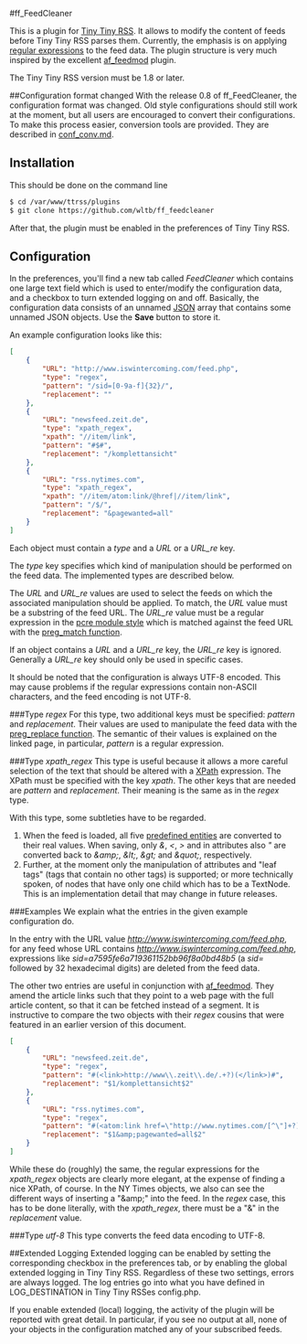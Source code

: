 #ff_FeedCleaner

This is a plugin for [Tiny Tiny RSS](https://github.com/gothfox/Tiny-Tiny-RSS). It allows to modify the content of feeds before Tiny Tiny RSS parses them.
Currently, the emphasis is on applying [regular expressions](http://www.php.net/manual/en/book.pcre.php) to the feed data.
The plugin structure is very much inspired by the excellent [af_feedmod](https://github.com/mbirth/ttrss_plugin-af_feedmod) plugin.

The Tiny Tiny RSS version must be 1.8 or later.

##Configuration format changed
With the release 0.8 of ff_FeedCleaner, the configuration format was changed.
Old style configurations should still work at the moment, but all users are encouraged to convert their configurations.
To make this process easier, conversion tools are provided. They are described in [conf_conv.md](https://github.com/wltb/ff_feedcleaner/blob/master/conf_conv.md#converting-the-configuration).

## Installation
This should be done on the command line

```sh
$ cd /var/www/ttrss/plugins
$ git clone https://github.com/wltb/ff_feedcleaner
```

After that, the plugin must be enabled in the preferences of Tiny Tiny RSS.

## Configuration
In the preferences, you'll find a new tab called *FeedCleaner* which contains one large text field which is used to enter/modify the configuration data,
and a checkbox to turn extended logging on and off.
Basically, the configuration data consists of an unnamed [JSON](http://json.org/) array that contains some unnamed JSON objects. Use the **Save** button to store it.

An example configuration looks like this:

```json
[
	{
		"URL": "http://www.iswintercoming.com/feed.php",
		"type": "regex",
		"pattern": "/sid=[0-9a-f]{32}/",
		"replacement": ""
	},
	{
		"URL": "newsfeed.zeit.de",
		"type": "xpath_regex",
		"xpath": "//item/link",
		"pattern": "#$#",
		"replacement": "/komplettansicht"
	},
	{
		"URL": "rss.nytimes.com",
		"type": "xpath_regex",
		"xpath": "//item/atom:link/@href|//item/link",
		"pattern": "/$/",
		"replacement": "&pagewanted=all"
	}
]
```

Each object must contain a *type* and a *URL* or a *URL_re* key.

The *type* key specifies which kind of manipulation should be performed on the feed data. The implemented types are described below.

The *URL* and *URL_re* values are used to select the feeds on which the associated manipulation should be applied.
To match, the *URL* value must be a substring of the feed URL.
The *URL_re* value must be a regular expression in the [pcre module style](http://www.php.net/manual/en/book.pcre.php) which is matched against the feed URL with the [preg_match function](http://www.php.net/manual/en/function.preg-match.php).

If an object contains a *URL* and a *URL_re* key, the *URL_re* key is ignored. Generally a *URL_re* key should only be used in specific cases.

It should be noted that the configuration is always UTF-8 encoded.
This may cause problems if the regular expressions contain non-ASCII characters, and the feed encoding is not UTF-8.

###Type *regex*
For this type, two additional keys must be specified: *pattern* and *replacement*.
Their values are used to manipulate the feed data with the [preg_replace function](http://www.php.net/manual/en/function.preg-replace.php).
The semantic of their values is explained on the linked page, in particular, *pattern* is a regular expression.

###Type *xpath_regex*
This type is useful because it allows a more careful selection of the text that should be altered with a [XPath](http://www.w3schools.com/xpath/default.asp) expression. The XPath must be specified with the key *xpath*.
The other keys that are needed are *pattern* and *replacement*. Their meaning is the same as in the *regex* type.

With this type, some subtleties have to be regarded.

1. When the feed is loaded, all five [predefined entities](http://www.w3.org/TR/REC-xml/#sec-predefined-ent) are converted to their real values. When saving, only *&*, *<*, *>* and in attributes also *"* are converted back to *&amp;amp;*, *&amp;lt;*, *&amp;gt;* and *&amp;quot;*, respectively.
2. Further, at the moment only the manipulation of attributes and "leaf tags" (tags that contain no other tags) is supported; or more technically spoken, of nodes that have only one child which has to be a TextNode. This is an implementation detail that may change in future releases.

###Examples
We explain what the entries in the given example configuration do.

In the entry with the URL value *http://www.iswintercoming.com/feed.php*, for any feed whose URL contains *http://www.iswintercoming.com/feed.php*, expressions like *sid=a7595fe6a719361152bb96f8a0bd48b5* (a *sid=* followed by 32 hexadecimal digits) are deleted from the feed data.

The other two entries are useful in conjunction with [af_feedmod](https://github.com/mbirth/ttrss_plugin-af_feedmod).
They amend the article links such that they point to a web page with the full article content, so that it can be fetched instead of a segment.
It is instructive to compare the two objects with their *regex* cousins that were featured in an earlier version of this document.

```json
[
	{
		"URL": "newsfeed.zeit.de",
		"type": "regex",
		"pattern": "#(<link>http://www\\.zeit\\.de/.+?)(</link>)#",
		"replacement": "$1/komplettansicht$2"
	},
	{
		"URL": "rss.nytimes.com",
		"type": "regex",
		"pattern": "#(<atom:link href=\"http://www.nytimes.com/[^\"]+?)(\")#",
		"replacement": "$1&amp;pagewanted=all$2"
	}
]
```

While these do (roughly) the same, the regular expressions for the *xpath_regex* objects are clearly more elegant, at the expense of finding a nice XPath, of course.
In the NY Times objects, we also can see the different ways of inserting a "&amp;amp;" into the feed. In the *regex* case, this has to be done literally, with the *xpath_regex*, there must be a "&" in the *replacement* value.

###Type *utf-8*
This type converts the feed data encoding to UTF-8.

##Extended Logging
Extended logging can be enabled by setting the corresponding checkbox in the preferences tab, or by enabling the global extended logging in Tiny Tiny RSS.
Regardless of these two settings, errors are always logged.
The log entries go into what you have defined in LOG_DESTINATION in Tiny Tiny RSSes config.php.

If you enable extended (local) logging, the activity of the plugin will be reported with great detail. In particular, if you see no output at all, none of your objects in the configuration matched any of your subscribed feeds.

